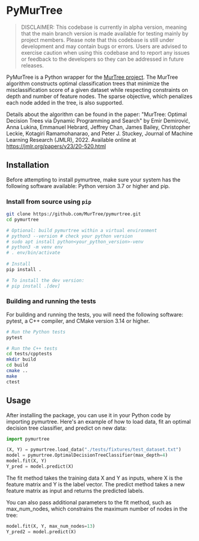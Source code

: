 # PyMurTree 
> DISCLAIMER: This codebase is currently in alpha version, meaning that the main branch version is made available for testing mainly by project members. Please note that this codebase is still under development and may contain bugs or errors. Users are advised to exercise caution when using this codebase and to report any issues or feedback to the developers so they can be addressed in future releases.


PyMurTree is a Python wrapper for the [MurTree project](https://github.com/DCC/murtree). The MurTree algorithm constructs optimal classification trees that minimize the misclassification score of a given dataset while respecting constraints on depth and number of feature nodes. The sparse objective, which penalizes each node added in the tree, is also supported.

Details about the algorithm can be found in the paper:
"MurTree: Optimal Decision Trees via Dynamic Programming and Search" by Emir Demirović, Anna Lukina, Emmanuel Hebrard, Jeffrey Chan, James Bailey, Christopher Leckie, Kotagiri Ramamohanarao, and Peter J. Stuckey, Journal of Machine Learning Research (JMLR), 2022. Available online at https://jmlr.org/papers/v23/20-520.html


## Installation

Before attempting to install pymurtree, make sure your system has the following software available: Python version 3.7 or higher and pip.

### Install from source using `pip`

```bash
git clone https://github.com/MurTree/pymurtree.git
cd pymurtree

# Optional: build pymurtree within a virtual environment
# python3 --version # check your python version
# sudo apt install python<your_python_version>-venv
# python3 -m venv env
# . env/bin/activate
 
# Install
pip install . 

# To install the dev version:
# pip install .[dev] 
```

### Building and running the tests

For building and running the tests, you will need the following software: pytest, a C++ compiler, and CMake version 3.14 or higher.

```bash
# Run the Python tests
pytest

# Run the C++ tests
cd tests/cpptests
mkdir build
cd build
cmake ..
make
ctest
```

## Usage
After installing the package, you can use it in your Python code by importing pymurtree. Here's an example of how to load data, fit an optimal decision tree classifier, and predict on new data:

```python
import pymurtree

(X, Y) = pymurtree.load_data("./tests/fixtures/test_dataset.txt")
model = pymurtree.OptimalDecisionTreeClassifier(max_depth=4)
model.fit(X, Y) 
Y_pred = model.predict(X)
```
The fit method takes the training data X and Y as inputs, where X is the feature matrix and Y is the label vector. The predict method takes a new feature matrix as input and returns the predicted labels.

You can also pass additional parameters to the fit method, such as max_num_nodes, which constrains the maximum number of nodes in the tree:

```python	
model.fit(X, Y, max_num_nodes=13)
Y_pred2 = model.predict(X)

```

